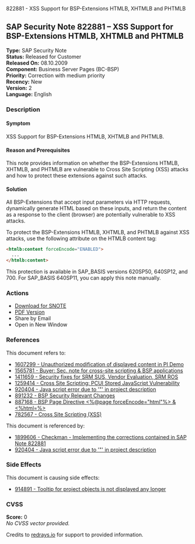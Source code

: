 822881 - XSS Support for BSP-Extensions HTMLB, XHTMLB and PHTMLB

## SAP Security Note 822881 – XSS Support for BSP-Extensions HTMLB, XHTMLB and PHTMLB

**Type:** SAP Security Note  
**Status:** Released for Customer  
**Released On:** 08.10.2009  
**Component:** Business Server Pages (BC-BSP)  
**Priority:** Correction with medium priority  
**Recency:** New  
**Version:** 2  
**Language:** English

### Description

#### Symptom
XSS Support for BSP-Extensions HTMLB, XHTMLB and PHTMLB.

#### Reason and Prerequisites
This note provides information on whether the BSP-Extensions HTMLB, XHTMLB, and PHTMLB are vulnerable to Cross Site Scripting (XSS) attacks and how to protect these extensions against such attacks.

#### Solution
All BSP-Extensions that accept input parameters via HTTP requests, dynamically generate HTML based on these inputs, and return the content as a response to the client (browser) are potentially vulnerable to XSS attacks.

To protect the BSP-Extensions HTMLB, XHTMLB, and PHTMLB against XSS attacks, use the following attribute on the HTMLB content tag:

```html
<htmlb:content forceEncode="ENABLED">
  ...
</htmlb:content>
```

This protection is available in SAP_BASIS versions 620SP50, 640SP12, and 700. For SAP_BASIS 640SP11, you can apply this note manually.

### Actions
- [Download for SNOTE](https://notesdownloads.sap.com/note/0040000004446592017)
- [PDF Version](https://userapps.support.sap.com/sap/support/sfm/notes/print/0000822881?language=en-US&token=106CF5FE30A6F5037588DF4441C2DE70)
- Share by Email
- Open in New Window

### References
This document refers to:
- [1607299 - Unauthorized modification of displayed content in PI Demo](https://me.sap.com/notes/1607299)
- [1565781 - Buyer: Sec. note for cross-site scripting & BSP applications](https://me.sap.com/notes/1565781)
- [1411659 - Security fixes for SRM SUS, Vendor Evaluation, SRM ROS](https://me.sap.com/notes/1411659)
- [1259414 - Cross Site Scripting: PCUI Stored JavaScript Vulnerability](https://me.sap.com/notes/1259414)
- [920404 - Java script error due to '\"' in project description](https://me.sap.com/notes/920404)
- [891232 - BSP Security Relevant Changes](https://me.sap.com/notes/891232)
- [887168 - BSP Page Directive <%@page forceEncode="html"%> & <%html=%>](https://me.sap.com/notes/887168)
- [782567 - Cross Site Scripting (XSS)](https://me.sap.com/notes/782567)

This document is referenced by:
- [1899606 - Checkman - Implementing the corrections contained in SAP Note 822881](https://me.sap.com/notes/1899606)
- [920404 - Java script error due to '\"' in project description](https://me.sap.com/notes/920404)

### Side Effects
This document is causing side effects:
- [914891 - Tooltip for project objects is not displayed any longer](https://me.sap.com/notes/914891)

### CVSS
**Score:** 0  
*No CVSS vector provided.*

Credits to [redrays.io](https://redrays.io) for support to provided information.
